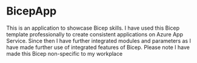 ﻿# **BicepApp**
This is an application to showcase Bicep skills.
I have used this Bicep template professionally to create consistent applications on Azure App Service.
Since then I have further integrated modules and parameters as I have made further use of integrated features of Bicep.
Please note I have made this Bicep non-specific to my workplace
